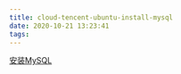 ```yaml
---
title: cloud-tencent-ubuntu-install-mysql
date: 2020-10-21 13:23:41
tags: 
---
```


[安装MySQL](https://cloud.tencent.com/developer/article/1470612)